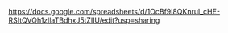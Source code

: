 https://docs.google.com/spreadsheets/d/1OcBf9l8QKnrul_cHE-RSItQVQh1zllaTBdhxJ5tZIlU/edit?usp=sharing  
